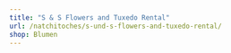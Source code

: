 ```yaml
---
title: "S & S Flowers and Tuxedo Rental"
url: /natchitoches/s-und-s-flowers-and-tuxedo-rental/
shop: Blumen
---
```

